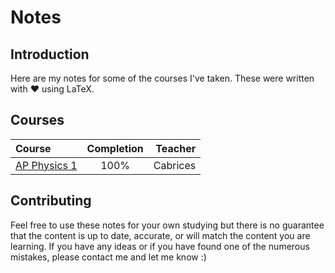 # Notes
## Introduction
Here are my notes for some of the courses I've taken. These were written with :heart: using LaTeX.

## Courses
|   Course                                                                                                                              | Completion |  Teacher |
|   :---                                                                                                                                |    :---:   |     ---: |
| [AP Physics 1](https://github.com/rkozyak/Latex-Notes/blob/main/Chamblee%20High%20School/11th%20Grade/AP%20Physics/Physics%20Notes.pdf) |    100%    | Cabrices |

## Contributing
Feel free to use these notes for your own studying but there is no guarantee that the content is up to date, accurate, or will match the content you are learning. If you have any ideas or if you have found one of the numerous mistakes, please contact me and let me know :)
